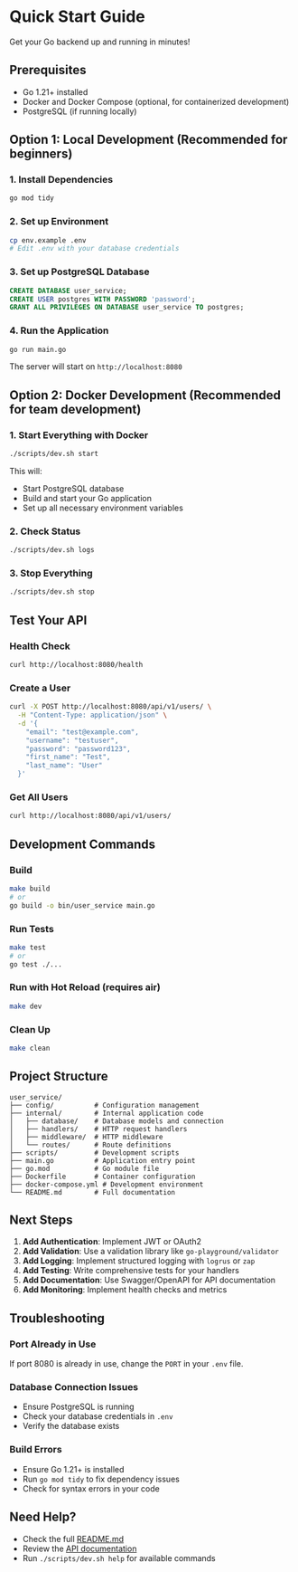 # Quick Start Guide

Get your Go backend up and running in minutes!

## Prerequisites
- Go 1.21+ installed
- Docker and Docker Compose (optional, for containerized development)
- PostgreSQL (if running locally)

## Option 1: Local Development (Recommended for beginners)

### 1. Install Dependencies
```bash
go mod tidy
```

### 2. Set up Environment
```bash
cp env.example .env
# Edit .env with your database credentials
```

### 3. Set up PostgreSQL Database
```sql
CREATE DATABASE user_service;
CREATE USER postgres WITH PASSWORD 'password';
GRANT ALL PRIVILEGES ON DATABASE user_service TO postgres;
```

### 4. Run the Application
```bash
go run main.go
```

The server will start on `http://localhost:8080`

## Option 2: Docker Development (Recommended for team development)

### 1. Start Everything with Docker
```bash
./scripts/dev.sh start
```

This will:
- Start PostgreSQL database
- Build and start your Go application
- Set up all necessary environment variables

### 2. Check Status
```bash
./scripts/dev.sh logs
```

### 3. Stop Everything
```bash
./scripts/dev.sh stop
```

## Test Your API

### Health Check
```bash
curl http://localhost:8080/health
```

### Create a User
```bash
curl -X POST http://localhost:8080/api/v1/users/ \
  -H "Content-Type: application/json" \
  -d '{
    "email": "test@example.com",
    "username": "testuser",
    "password": "password123",
    "first_name": "Test",
    "last_name": "User"
  }'
```

### Get All Users
```bash
curl http://localhost:8080/api/v1/users/
```

## Development Commands

### Build
```bash
make build
# or
go build -o bin/user_service main.go
```

### Run Tests
```bash
make test
# or
go test ./...
```

### Run with Hot Reload (requires air)
```bash
make dev
```

### Clean Up
```bash
make clean
```

## Project Structure
```
user_service/
├── config/          # Configuration management
├── internal/        # Internal application code
│   ├── database/    # Database models and connection
│   ├── handlers/    # HTTP request handlers
│   ├── middleware/  # HTTP middleware
│   └── routes/      # Route definitions
├── scripts/         # Development scripts
├── main.go          # Application entry point
├── go.mod           # Go module file
├── Dockerfile       # Container configuration
├── docker-compose.yml # Development environment
└── README.md        # Full documentation
```

## Next Steps

1. **Add Authentication**: Implement JWT or OAuth2
2. **Add Validation**: Use a validation library like `go-playground/validator`
3. **Add Logging**: Implement structured logging with `logrus` or `zap`
4. **Add Testing**: Write comprehensive tests for your handlers
5. **Add Documentation**: Use Swagger/OpenAPI for API documentation
6. **Add Monitoring**: Implement health checks and metrics

## Troubleshooting

### Port Already in Use
If port 8080 is already in use, change the `PORT` in your `.env` file.

### Database Connection Issues
- Ensure PostgreSQL is running
- Check your database credentials in `.env`
- Verify the database exists

### Build Errors
- Ensure Go 1.21+ is installed
- Run `go mod tidy` to fix dependency issues
- Check for syntax errors in your code

## Need Help?

- Check the full [README.md](README.md)
- Review the [API documentation](API.md)
- Run `./scripts/dev.sh help` for available commands
